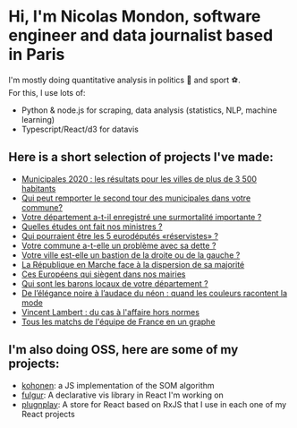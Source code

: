 # Hi, I'm Nicolas Mondon, software engineer and data journalist based in Paris

I'm mostly doing quantitative analysis in politics 👸 and sport ⚽️.  
For this, I use lots of:

+ Python & node.js for scraping, data analysis (statistics, NLP, machine learning)
+ Typescript/React/d3 for datavis


## Here is a short selection of projects I've made:

+ [Municipales 2020 : les résultats pour les villes de plus de 3 500 habitants](https://www.lefigaro.fr/fig-data/municipales-2020-live-t2/)
+ [Qui peut remporter le second tour des municipales dans votre commune?](https://www.lefigaro.fr/fig-data/municipales-2020-fusions/)
+ [Votre département a-t-il enregistré une surmortalité importante ?](https://www.lefigaro.fr/fig-data/coronavirus-surmortalite/)
+ [Quelles études ont fait nos ministres ?](https://www.lefigaro.fr/fig-data/etudes-gouvernement/)
+ [Qui pourraient être les 5 eurodéputés «réservistes» ?](https://www.lefigaro.fr/fig-data/eurodeputes-reservistes/)
+ [Votre commune a-t-elle un problème avec sa dette ?](https://www.lefigaro.fr/fig-data/dette-commune/)
+ [Votre ville est-elle un bastion de la droite ou de la gauche ?](https://www.lefigaro.fr/fig-data/bastions/)
+ [La République en Marche face à la dispersion de sa majorité](https://www.lefigaro.fr/fig-data/lrem-dispersion/)
+ [Ces Européens qui siègent dans nos mairies](https://www.lefigaro.fr/fig-data/europeens-elus-en-france/)
+ [Qui sont les barons locaux de votre département ?](https://www.lefigaro.fr/fig-data/longevite-maires/)
+ [De l’élégance noire à l’audace du néon : quand les couleurs racontent la mode](https://www.lefigaro.fr/fig-data/couleur-defiles/)
+ [Vincent Lambert : du cas à l'affaire hors normes](https://www.lefigaro.fr/fig-data/vincent-lambert/)
+ [Tous les matchs de l'équipe de France en un graphe](https://serac.io/matchs-edf/)

## I'm also doing OSS, here are some of my projects: 

+ [kohonen](https://github.com/seracio/kohonen): a JS implementation of the SOM algorithm
+ [fulgur](https://github.com/seracio/fulgur): A declarative vis library in React I'm working on
+ [plugnplay](https://github.com/seracio/plugnplay): A store for React based on RxJS that I use in each one of my React projects
